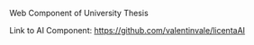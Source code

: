 Web Component of University Thesis

Link to AI Component: https://github.com/valentinvale/licentaAI
